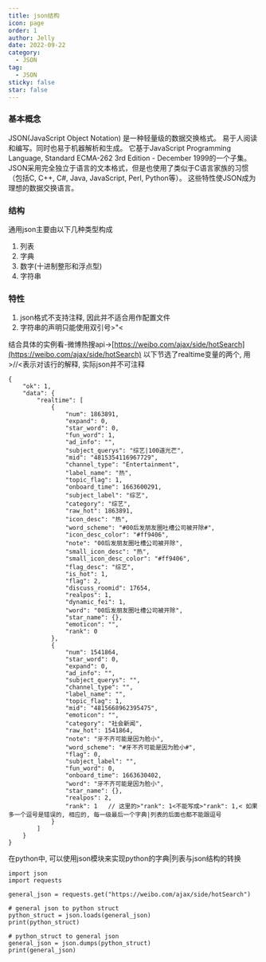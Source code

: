```yaml
---
title: json结构
icon: page
order: 1
author: Jelly
date: 2022-09-22
category:
  - JSON
tag:
  - JSON
sticky: false
star: false
---
```


### 基本概念
JSON(JavaScript Object Notation) 是一种轻量级的数据交换格式。 易于人阅读和编写。同时也易于机器解析和生成。 它基于JavaScript Programming Language, Standard ECMA-262 3rd Edition - December 1999的一个子集。 JSON采用完全独立于语言的文本格式，但是也使用了类似于C语言家族的习惯（包括C, C++, C#, Java, JavaScript, Perl, Python等）。 这些特性使JSON成为理想的数据交换语言。

### 结构
通用json主要由以下几种类型构成
1. 列表
2. 字典
3. 数字(十进制整形和浮点型)
4. 字符串

### 特性
1. json格式不支持注释, 因此并不适合用作配置文件
2. 字符串的声明只能使用双引号>"<

结合具体的实例看-微博热搜api->[https://weibo.com/ajax/side/hotSearch](https://weibo.com/ajax/side/hotSearch)
以下节选了realtime变量的两个, 用>//<表示对该行的解释, 实际json并不可注释
```
{
    "ok": 1,
    "data": {
        "realtime": [
            {
                "num": 1863891,
                "expand": 0,
                "star_word": 0,
                "fun_word": 1,
                "ad_info": "",
                "subject_querys": "综艺|100道光芒",
                "mid": "4815354116967729",
                "channel_type": "Entertainment",
                "label_name": "热",
                "topic_flag": 1,
                "onboard_time": 1663600291,
                "subject_label": "综艺",
                "category": "综艺",
                "raw_hot": 1863891,
                "icon_desc": "热",
                "word_scheme": "#00后发朋友圈吐槽公司被开除#",
                "icon_desc_color": "#ff9406",
                "note": "00后发朋友圈吐槽公司被开除",
                "small_icon_desc": "热",
                "small_icon_desc_color": "#ff9406",
                "flag_desc": "综艺",
                "is_hot": 1,
                "flag": 2,
                "discuss_roomid": 17654,
                "realpos": 1,
                "dynamic_fei": 1,
                "word": "00后发朋友圈吐槽公司被开除",
                "star_name": {},
                "emoticon": "",
                "rank": 0
            },
            {
                "num": 1541864,
                "star_word": 0,
                "expand": 0,
                "ad_info": "",
                "subject_querys": "",
                "channel_type": "",
                "label_name": "",
                "topic_flag": 1,
                "mid": "4815668962395475",
                "emoticon": "",
                "category": "社会新闻",
                "raw_hot": 1541864,
                "note": "牙不齐可能是因为脸小",
                "word_scheme": "#牙不齐可能是因为脸小#",
                "flag": 0,
                "subject_label": "",
                "fun_word": 0,
                "onboard_time": 1663630402,
                "word": "牙不齐可能是因为脸小",
                "star_name": {},
                "realpos": 2,
                "rank": 1   // 这里的>"rank": 1<不能写成>"rank": 1,< 如果多一个逗号是错误的, 相应的, 每一级最后一个字典|列表的后面也都不能跟逗号
            }
        ]
    }
}
```

在python中, 可以使用json模块来实现python的字典|列表与json结构的转换
```
import json
import requests

general_json = requests.get("https://weibo.com/ajax/side/hotSearch")

# general json to python struct
python_struct = json.loads(general_json)
print(python_struct)

# python_struct to general json
general_json = json.dumps(python_struct)
print(general_json)
```